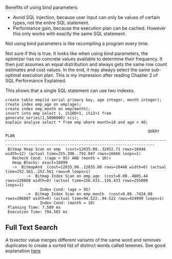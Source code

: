 Benefits of using bind parameters:
- Avoid SQL injection, because user input can only be values of certain types, not the entire SQL statement.
- Performance gain, because the execution plan can be cached. However this only works with exactly the same SQL statement.

Not using bind parameters is like recompiling a program every time.

Not sure if this is true. It looks like when using bind parameters, the optimizer has no concrete values available to determine their frequency. It then just assumes an equal distribution and always gets the same row count estimates and cost values. In the end, it may always select the same sub-optimal execution plan. This is my impression after reading Chapter 2 of SQL Performance Explained.


This shows that a single SQL statement can use two indexes.
```
create table emp(id serial primary key, age integer, month integer);
create index emp_age on emp(age);
create index emp_month on emp(month);
insert into emp select i, i%100+1, i%12+1 from generate_series(1,5000000) s(i);
explain analyze select * from emp where month=10 and age > 40;

                                                              QUERY PLAN
---------------------------------------------------------------------------------------------------------------------------------------
 Bitmap Heap Scan on emp  (cost=12035.00..32452.71 rows=10448 width=12) (actual time=255.396..792.847 rows=16666 loops=1)
   Recheck Cond: ((age > 95) AND (month = 10))
   Heap Blocks: exact=16999
   ->  BitmapAnd  (cost=12035.00..12035.00 rows=10448 width=0) (actual time=252.561..252.561 rows=0 loops=1)
         ->  Bitmap Index Scan on emp_age  (cost=0.00..4605.44 rows=128668 width=0) (actual time=156.433..156.433 rows=255000 loops=1)
               Index Cond: (age > 95)
         ->  Bitmap Index Scan on emp_month  (cost=0.00..7424.08 rows=206887 width=0) (actual time=94.522..94.522 rows=424999 loops=1)
               Index Cond: (month = 10)
 Planning Time: 7.509 ms
 Execution Time: 794.582 ms
```


## Full Text Search

A tsvector value merges different variants of the same word and removes duplicates to create a sorted list of distinct words called lexemes. See good explanation [here](https://forestry.io/blog/full-text-searching-with-postgres/)
